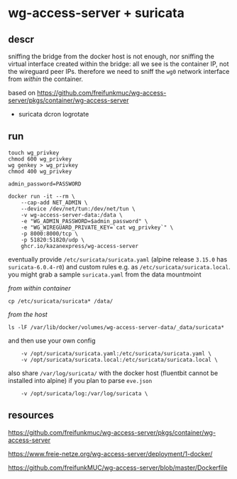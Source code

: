 # wg-access-server + suricata

## descr

sniffing the bridge from the docker host is not enough, nor sniffing the virtual interface created within the bridge:
all we see is the container IP, not the wireguard peer IPs.
therefore we need to sniff the `wg0` network interface from _within_ the container.

based on https://github.com/freifunkmuc/wg-access-server/pkgs/container/wg-access-server
+ suricata dcron logrotate

## run

	touch wg_privkey
	chmod 600 wg_privkey
	wg genkey > wg_privkey
	chmod 400 wg_privkey

	admin_password=PASSWORD

	docker run -it --rm \
		--cap-add NET_ADMIN \
		--device /dev/net/tun:/dev/net/tun \
		-v wg-access-server-data:/data \
		-e "WG_ADMIN_PASSWORD=$admin_password" \
		-e "WG_WIREGUARD_PRIVATE_KEY=`cat wg_privkey`" \
		-p 8000:8000/tcp \
		-p 51820:51820/udp \
		ghcr.io/kazanexpress/wg-access-server

eventually provide `/etc/suricata/suricata.yaml` (alpine release `3.15.0` has `suricata-6.0.4-r0`)
and custom rules e.g. as `/etc/suricata/suricata.local`.
you might grab a sample `suricata.yaml` from the data mountmoint

_from within container_

	cp /etc/suricata/suricata* /data/

_from the host_

	ls -lF /var/lib/docker/volumes/wg-access-server-data/_data/suricata*

and then use your own config

		-v /opt/suricata/suricata.yaml:/etc/suricata/suricata.yaml \
		-v /opt/suricata/suricata.local:/etc/suricata/suricata.local \

also share `/var/log/suricata/` with the docker host (fluentbit cannot be installed into alpine)
if you plan to parse `eve.json`

		-v /opt/suricata/log:/var/log/suricata \

## resources

https://github.com/freifunkmuc/wg-access-server/pkgs/container/wg-access-server

https://www.freie-netze.org/wg-access-server/deployment/1-docker/

https://github.com/freifunkMUC/wg-access-server/blob/master/Dockerfile

